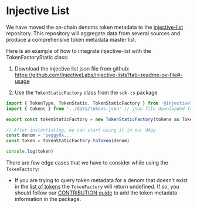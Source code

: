 # Injective List

We have moved the on-chain denoms token metadata to the [injective-list](https://github.com/InjectiveLabs/injective-lists) repository. This repository will aggregate data from several sources and produce a comprehensive token metadata master list.

Here is an example of how to integrate injective-list with the TokenFactoryStatic class:

1. Download the injective list json file from github:
   https://github.com/InjectiveLabs/injective-lists?tab=readme-ov-file#-usage

2. Use the `TokenStaticFactory` class from the `sdk-ts` package

```ts
import { TokenType, TokenStatic, TokenStaticFactory } from '@injectivelabs/sdk-ts'
import { tokens } from '../data/tokens.json' // json file downloaded from step 1

export const tokenStaticFactory = new TokenStaticFactory(tokens as TokenStatic[])

// After instantiating, we can start using it in our dApp
const denom = 'peggy0x...'
const token = tokenStaticFactory.toToken(denom)

console.log(token)
```

There are few edge cases that we have to consider while using the `TokenFactory`:

- If you are trying to query token metadata for a denom that doesn't exist in the [list of tokens](https://github.com/InjectiveLabs/injective-ts/blob/master/deprecated/token-metadata/src/tokens/tokens/tokens.ts) the `TokenFactory` will return undefined. If so, you should follow our [CONTRIBUTION guide](https://github.com/InjectiveLabs/injective-lists/blob/master/CONTRIBUTING.md) to add the token metadata information in the package.
